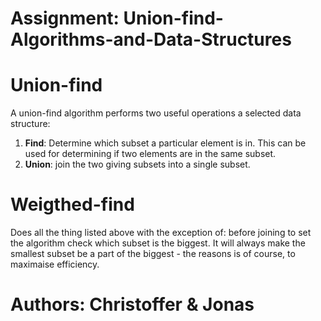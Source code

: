 # Assignment: Union-find-Algorithms-and-Data-Structures

# Union-find
A union-find algorithm performs two useful operations a selected data structure: 
1. **Find**: Determine which subset a particular element is in. This can be used for determining if two elements are in the same subset.
2. **Union**: join the two giving subsets into a single subset.

# Weigthed-find
Does all the thing listed above with the exception of: before joining to set the algorithm check which subset is the biggest. It will always make the smallest subset be a part of the biggest - the reasons is of course, to maximaise efficiency.

# Authors: Christoffer & Jonas
